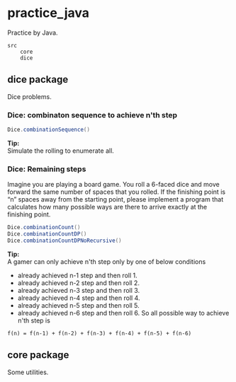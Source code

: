 # practice_java
Practice by Java.

```
src
    core
    dice
```


## dice package
Dice problems.

### Dice: combinaton sequence to achieve n'th step
```java
Dice.combinationSequence()
```
**Tip:**<br/>
Simulate the rolling to enumerate all.

### Dice: Remaining steps
Imagine you are playing a board game. You roll a 6-faced dice and move forward the same number of spaces that you rolled. If the finishing point is “n” spaces away from the starting point, please implement a program that calculates how many possible ways are there to arrive exactly at the finishing point.

```java
Dice.combinationCount()
Dice.combinationCountDP()
Dice.combinationCountDPNoRecursive()
```

**Tip:**<br/>
A gamer can only achieve n'th step only by one of below conditions
- already achieved n-1 step and then roll 1.
- already achieved n-2 step and then roll 2.
- already achieved n-3 step and then roll 3.
- already achieved n-4 step and then roll 4.
- already achieved n-5 step and then roll 5.
- already achieved n-6 step and then roll 6.
So all possible way to achieve n'th step is
```
f(n) = f(n-1) + f(n-2) + f(n-3) + f(n-4) + f(n-5) + f(n-6)
```


## core package
Some utilities.

